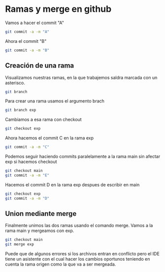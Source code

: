 # Ramas y merge en github

Vamos a hacer el commit "A"
```bash
git commit -a -m "A"
```
Ahora el commit "B"
```bash
git commit -a -m "B"
```

## Creación de una rama
Visualizamos nuestras ramas, en la que trabajemos saldra marcada con un asterisco.
```bash
git branch
```

Para crear una rama usamos el argumento brach
```bash
git branch exp
```

Cambiamos a esa rama con checkout
```bash
git checkout exp
```

Ahora hacemos el commit C en la rama exp
```bash
git commit -a -m "C"
```
Podemos seguir haciendo commits paralelamente a la rama main sin afectar exp si hacemos checkout
```bash
git checkout main
git commit -a -m "E"
```

Hacemos el commit D en la rama exp despues de escribir en main
```bash
git checkout exp
git commit -a -m "D"
```

## Union mediante merge
Finalmente unimos las dos ramas usando el comando merge. Vamos a la rama main y mergeamos con exp.
```bash
git checkout main
git merge exp
```
Puede que de algunos errores si los archivos entran en conflicto pero el IDE tiene un asistente con el cual hacer los cambios oportunos teniendo en cuenta la rama origen como la que va a ser mergeada.